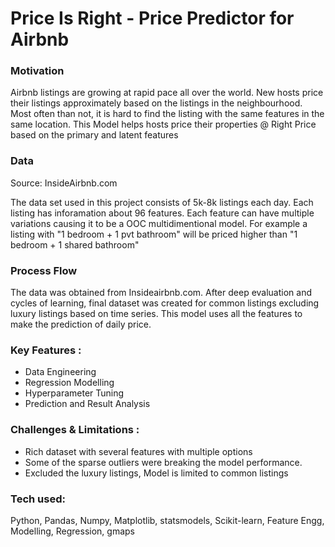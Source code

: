 # Price Is Right - Price Predictor for Airbnb

### Motivation
Airbnb listings are growing at rapid pace all over the world.  New hosts price their listings approximately based on the listings in the neighbourhood.  Most often than not, it is hard to find the listing with the same features in the same location. This Model helps hosts price their properties @ Right Price based on the primary and latent features

### Data
Source: InsideAirbnb.com

The data set used in this project consists of 5k-8k listings each day. Each listing has inforamation about 96 features.   Each feature can have multiple variations causing it to be a OOC multidimentional model.  For example a listing with "1 bedroom + 1 pvt bathroom" will be priced higher than "1 bedroom + 1 shared bathroom"

### Process Flow 

The data was obtained from Insideairbnb.com.  After deep evaluation and cycles of learning,  final dataset was created for common listings excluding luxury listings based on time series. This model uses all the features to make the prediction of daily price.

### Key Features :
  - Data Engineering
  - Regression Modelling
  - Hyperparameter Tuning
  - Prediction and Result Analysis 

### Challenges & Limitations :
  - Rich dataset with several features with multiple options  
  - Some of the sparse outliers were breaking the model performance.   
  - Excluded the luxury listings, Model is limited to common listings

### Tech used:
Python, Pandas, Numpy, Matplotlib, statsmodels, Scikit-learn, Feature Engg, Modelling, Regression, gmaps
